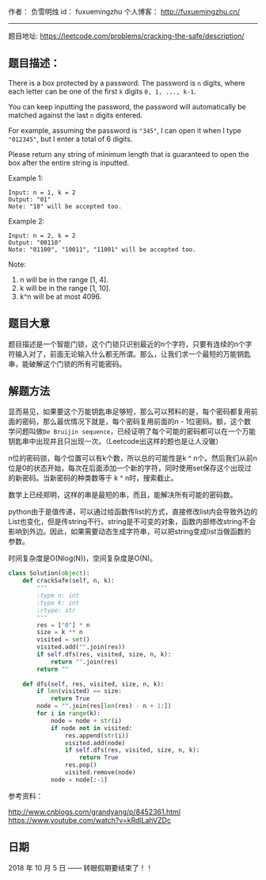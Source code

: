 作者： 		负雪明烛 
id：				fuxuemingzhu
个人博客：	http://fuxuemingzhu.cn/

---

题目地址: https://leetcode.com/problems/cracking-the-safe/description/

## 题目描述：

There is a box protected by a password. The password is ``n`` digits, where each letter can be one of the first ``k`` digits ``0, 1, ..., k-1``.

You can keep inputting the password, the password will automatically be matched against the last ``n`` digits entered.

For example, assuming the password is ``"345"``, I can open it when I type ``"012345"``, but I enter a total of 6 digits.

Please return any string of minimum length that is guaranteed to open the box after the entire string is inputted.

Example 1:

    Input: n = 1, k = 2
    Output: "01"
    Note: "10" will be accepted too.

Example 2:

    Input: n = 2, k = 2
    Output: "00110"
    Note: "01100", "10011", "11001" will be accepted too.

Note:

1. n will be in the range [1, 4].
1. k will be in the range [1, 10].
1. k^n will be at most 4096.

## 题目大意

题目描述是一个智能门锁，这个门锁只识别最近的n个字符，只要有连续的n个字符输入对了，前面无论输入什么都无所谓。那么，让我们求一个最短的万能钥匙串，能破解这个门锁的所有可能密码。

## 解题方法

显而易见，如果要这个万能钥匙串足够短，那么可以预料的是，每个密码都复用前面的密码，那么最优情况下就是，每个密码复用前面的n - 1位密码。额，这个数学问题叫做``De Bruijin sequence``，已经证明了每个可能的密码都可以在一个万能钥匙串中出现并且只出现一次。（Leetcode出这样的题也是让人没辙）

n位的密码锁，每个位置可以有k个数，所以总的可能性是k ^ n个。然后我们从前n位是0的状态开始，每次在后面添加一个新的字符，同时使用set保存这个出现过的新密码。当新密码的种类数等于 k ^ n时，搜索截止。

数学上已经郑明，这样的串是最短的串，而且，能解决所有可能的密码数。

python由于是值传递，可以通过给函数传list的方式，直接修改list内会导致外边的List也变化，但是传string不行。string是不可变的对象，函数内部修改string不会影响到外边。因此，如果需要动态生成字符串，可以把string变成list当做函数的参数。

时间复杂度是O(Nlog(N))，空间复杂度是O(N)。

```python
class Solution(object):
    def crackSafe(self, n, k):
        """
        :type n: int
        :type k: int
        :rtype: str
        """
        res = ["0"] * n
        size = k ** n
        visited = set()
        visited.add("".join(res))
        if self.dfs(res, visited, size, n, k):
            return "".join(res)
        return ""
        
    def dfs(self, res, visited, size, n, k):
        if len(visited) == size:
            return True
        node = "".join(res[len(res) - n + 1:])
        for i in range(k):
            node = node + str(i)
            if node not in visited:
                res.append(str(i))
                visited.add(node)
                if self.dfs(res, visited, size, n, k):
                    return True
                res.pop()
                visited.remove(node)
            node = node[:-1]
```

参考资料：

http://www.cnblogs.com/grandyang/p/8452361.html
https://www.youtube.com/watch?v=kRdlLahVZDc

## 日期

2018 年 10 月 5 日 —— 转眼假期要结束了！！
